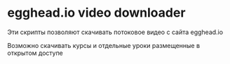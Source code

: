 # egghead.io video downloader

Эти скрипты позволяют скачивать потоковое видео с сайта egghead.io

Возможно скачивать курсы и отдельные уроки размещенные в открытом доступе

